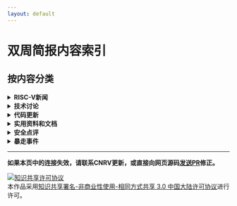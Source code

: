 ```yaml
---
layout: default
---
```


# 双周简报内容索引

## 按内容分类

<details>
  <summary><b>RISC-V新闻</b></summary>
  <ul>
  <li><a href="2017-11-23.html#2017年ee-times-silicon-60-startups-to-watch中包含3家risc-v相关的公司" > 2017年"EE Times Silicon 60: Startups to Watch"中包含3家 RISC-V 相关的公司 </a></li>
  <li><a href="2017-10-26.html#7th-risc-v-workshop议程发布"           > 7th RISC-V workshop 议程发布 </a></li>
  <li><a href="2017-08-17.html#apace-mynewt-for-hifive1"             > Apace Mynewt for Hifive1 </a></li>
  <li><a href="2017-08-03.html#b-小组重启"                            > B 小组重启 </a></li>
  <li><a href="2017-08-17.html#boom发布第2版"                         > BOOM 发布第2版 </a></li>
  <li><a href="2017-08-17.html#bristol-startup-designs-security-chip" > Bristol startup designs security chip </a></li>
  <li><a href="2017-08-17.html#cnrvriscv-fpu"                        > CNRV/RISCV-FPU </a></li>
  <li><a href="2017-08-17.html#coreboot-for-hifive1-hello-risc-v-world" > coreboot for HiFive1 (Hello RISC-V world!) </a></li>
  <li><a href="2017-07-06.html#第七届risc-v研讨会征稿启事"             > 第七届 RISC-V 研讨会征稿启事 </a></li>
  <li><a href="2017-09-14.html#第一届基于risc-v的体系结构研讨会carrv-2017报告安排新鲜出炉"  > 第一届基于 RISC-V 的体系结构研讨会(CARRV 2017)报告安排新鲜出炉 </a></li>
  <li><a href="2017-08-31.html#第29届-hot-chips上的risc-v相关新闻"     > 第29届 Hot Chips 上的 RISC-V 相关新闻 </a></li>
  <li><a href="2017-10-12.html#dover-microsystems发布coreguard"      > Dover microsystems 发布 CoreGuard </a></li>
  <li><a href="2017-08-31.html#draper分离其安全处理器研究组成立dover-microsystems公司" > DRAPER分离其安全处理器研究组成立 Dover Microsystems 公司 </a></li>
  <li><a href="2017-08-03.html#eetime-hot-chips-gets-more-diverse"   > EETime: Hot Chips Gets More Diverse </a></li>
  <li><a href="2017-09-14.html#firesim在amazon-f1上部署rocket-chip仿真"  > FireSim在Amazon F1上部署 Rocket-chip仿真 </a></li>
  <li><a href="2017-08-31.html#freebsd-主线更新至-risc-v-priv-spec-110"> FreeBSD 主线更新至 RISC-V priv. spec 1.10 </a></li>
  <li><a href="2017-08-17.html#gen-z-points-to-new-memories"         > Gen-Z Points to New Memories </a></li>
  <li><a href="2017-08-03.html#hackaday-vexriscv-a-modular-risc-v-implementation-for-fpga"> Hackaday: VexRiscv: A Modular RISC-V Implementation for FPGA </a></li>
  <li><a href="2017-10-26.html#iq-analog的14nm芯片使用了risc-v-cpu"   > IQ-Analog 的14nm芯片使用了 RISC-V CPU </a></li>
  <li><a href="2017-07-06.html#来自bespoke-silicon-group的risc-v文档" > 来自 Bespoke Silicon Group 的 RISC-V 文档 </a></li>
  <li><a href="2017-08-03.html#linux-porting-patch-第七版"            > Linux porting patch 第七版 </a></li>
  <li><a href="2017-10-26.html#microsemi-发布-mi-v-嵌入式整合方案"     > Microsemi 发布 Mi-V 嵌入式整合方案 </a></li>
  <li><a href="2017-07-06.html#microsemi发布windows版本的基于eclipse的开发平台" > MicroSemi 发布 Windows 版本的基于 Eclipse 的开发平台 </a></li>
  <li><a href="2017-08-03.html#newliblibglosslibm-patch"             > newlib/libgloss/libm patch </a></li>
  <li><a href="2017-10-26.html#odst中关於-risc-v-和-coreboot-的演讲"  > OSDT 中关於 RISC-V 和 coreboot 的演讲 </a></li>
  <li><a href="2017-08-17.html#orconf-2017会议日程公布"               > ORConf 2017 会议日程公布 </a></li>
  <li><a href="2017-08-17.html#pulpino添加新成员"                     > PULPino 添加新成员 </a></li>
  <li><a href="2017-08-17.html#riscvemu"                             > RISCVEMU </a></li>
  <li><a href="2017-07-20.html#riscy-business-频道"                   > RISCY BUSINESS 频道 </a></li>
  <li><a href="2017-10-12.html#risc-v--15th-international-soc-conference" > RISC-V @ 15th International SoC conference </a></li>
  <li><a href="2017-08-03.html#risc-v版compiler-explorer"             > RISC-V 版 Compiler Explorer </a></li>
  <li><a href="2017-08-31.html#risc-v并入newlib主线"                  > RISC-V 并入 newlib 主线</a></li>
  <li><a href="2017-09-14.html#risc-v的formal-specification工作组"    > RISC-V 的 Formal Specification 工作组 </a></li>
  <li><a href="2017-07-06.html#risc-v的官方每月新闻"                   > RISC-V 的官方每月新闻 </a></li>
  <li><a href="2017-11-09.html#risc-v基金会的会员过百"                 > RISC-V 基金会的会员过百 </a></li>
  <li><a href="2017-08-03.html#risc-v教育专题邮件列表成立"             > RISC-V 教育专题邮件列表成立 </a></li>
  <li><a href="2017-11-09.html#risc-v-port-进入-linux-next-"          > RISC-V Linux port 进入 linux-next !!! </a></li>
  <li><a href="2017-07-06.html#risc-v-linux第四版"                    > RISC-V Linux port 第四版 </a></li>
  <li><a href="2017-07-20.html#linux內核第六版"                       > RISC-V linux port 第六版 </a></li>
  <li><a href="2017-09-14.html#risc-v-linux-port-第八版"              > RISC-V linux port 第八版 </a></li>
  <li><a href="2017-09-28.html#linux-port-第九版"                     > RISC-V Linux port 第九版 </a></li>
  <li><a href="2017-11-23.html#risc-v正式合并linux主线代码"            > RISC-V Linux 正式合并 Linux 主线 </a></li>
  <li><a href="2017-08-31.html#risc-v-llvm进度更新"                   > RISC-V LLVM 进度更新 </a></li>
  <li><a href="2017-09-14.html#risc-v-llvm-port"                     > RISC-V LLVM port </a></li>
  <li><a href="2017-08-03.html#risc-v中文书"                          > RISC-V 中文书 </a></li>
  <li><a href="2017-08-17.html#rv32e工具链支持"                       > RV32E 工具链支持 </a></li>
  <li><a href="2017-07-20.html#rv8-更新"                              > rv8 更新 </a></li>
  <li><a href="2017-07-06.html#sel4-on-smp"                          > SeL4 on SMP </a></li>
  <li><a href="2017-10-12.html#sifive发布第一款多核支援linux的risc-v-ip" > SiFive 发布第一款多核支援 Linux 的 RISC-V IP </a></li>
  <li><a href="2017-08-31.html#sifive发布tilelink说明文档-v17"        > SiFive 发布 TileLink 说明文档 v1.7 </a></li>
  <li><a href="2017-08-17.html#sifive任命naveed-sherwani新ceo"        > SiFive 任命 Naveed Sherwani 新 CEO </a></li>
  <li><a href="2017-09-28.html#simens包含mentor-graphics-aselsan-ashling-加入基金会" > Simens(包含 Mentor Graphics), Aselsan, Ashling 加入基金会。 </a></li>
  <li><a href="2017-08-17.html#sodor更新至priv-spec-110"              > Sodor更新至Priv spec 1.10 </a></li>
  <li><a href="2017-07-20.html#syntacore的scr1处理器更新至privileged-spec-110和user-spec-22" > Syntacore 的 SCR1 处理器更新至 Privileged Spec 1.10 和 User Spec 2.2 </a></li>
  <li><a href="2017-07-06.html#ultrasoc宣布成为业内首个支持risc-v-trace功能的厂商"> UltraSoC 宣布成为业内首个支持RISC-V Trace功能的厂商 </a></li>
  <li><a href="2017-10-26.html#武汉聚芯和北京九天开源了其蜂鸟e200系列处理器" > 武汉聚芯和北京九天开源了其蜂鸟 E200 系列处理器 </a></li>
  <li><a href="2017-08-17.html#以色列关于risc-v的genpro计划"           > 以色列关于 RISC-V 的 Genpro 计划 </a></li>
  <li><a href="2017-07-06.html#支持risc-v的处理器实现统计"             > 支持 RISC-V 的处理器实现统计 </a></li>
  </ul>

</details>

<details>
  <summary><b>技术讨论</b></summary>

  <ul>
  <li><a href="2017-08-31.html#csr操作和边界barrier"                  > CSR操作和边界(Barrier) </a></li>
  <li><a href="2017-08-31.html#到底riscv-unknown-elf是不是bare-metal的交叉编译器" > 到底riscv**-unknown-elf是不是bare-metal的交叉编译器？ </a></li>
  <li><a href="2017-11-23.html#多核如何启动"                          > 多核如何启动 </a></li>
  <li><a href="2017-08-03.html#多中断时的响应顺序"                     > 多中断时的响应顺序 </a></li>
  <li><a href="2017-09-28.html#ecall和ebreak的返回地址"               > ecall 和 ebreak 的返回地址 </a></li>
  <li><a href="2017-07-20.html#explicit-cache-instruction-重启讨论"   > Explicit Cache instruction 重启讨论 </a></li>
  <li><a href="2017-09-28.html#发生缺页中断时的-stval-值"              > 发生缺页中断时的 stval 值 </a></li>
  <li><a href="2017-08-31.html#关于多核缓存一致性具体实现的讨论"        > 关于多核缓存一致性具体实现的讨论 </a></li>
  <li><a href="2017-07-06.html#合并auipc和jalr来实现长跳转"            > 合并 AUIPC 和 JALR 来实现长跳转 </a></li>
  <li><a href="2017-08-17.html#基于gp寄存器的链接时优化机制"            > 基于gp寄存器的链接时优化机制 </a></li>
  <li><a href="2017-11-23.html#控制rocket处理器中定点除法器的延时"      > 控制 Rocket 处理器中定点除法器的延时 </a></li>
  <li><a href="2017-11-09.html#利用fpga加速cycle-accurate-rtl级硬件仿真" > 利用 FPGA 加速 cycle-accurate RTL 级硬件仿真 </a></li>
  <li><a href="2017-11-09.html#mcycle-minsret-和-mtime-三个跟效能和时间有关的csr" > mcycle, minsret 和 mtime （三个跟效能和时间有关的CSR） </a></li>
  <li><a href="2017-09-28.html#mtval-控制寄存器的取值和意图"           > mtval 控制寄存器的取值和意图 </a></li>
  <li><a href="2017-10-26.html#破坏执行中函数调用和函数返回严格配对的主要原因" > 破坏执行中函数调用和函数返回严格配对的主要原因 </a></li>
  <li><a href="2017-11-23.html#rv32e的编译器参数"                     > RV32E 的编译器参数 </a></li>
  <li><a href="2017-10-26.html#使用编译参数在汇编代码中选择性地使用rvc压缩指令" > 使用编译参数在汇编代码中选择性地使用 RVC 压缩指令 </a></li>
  <li><a href="2017-10-12.html#sifive召集工具链的版本测试贡献者"       > SiFive 召集工具链的版本测试贡献者 </a></li>
  <li><a href="2017-07-20.html#提议向risc-v-b扩展指令集bit操作扩展添加选择mux指令" > 提议向 RISC-V B 扩展指令集（bit操作扩展）添加选择（MUX）指令 </a></li>
  <li><a href="2017-09-28.html#突破-vipt-缓存的容量限制"               > 突破 VIPT 缓存的容量限制 </a></li>
  <li><a href="2017-07-20.html#为什么要定义x5为可选链接寄存器alternative-link-register" > 为什么要定义x5为可选链接寄存器(alternative link register) </a></li>
  <li><a href="2017-09-14.html#现有gcc编译器支持的编译目标类型"         > 现有 GCC 编译器支持的编译目标类型 </a></li>
  <li><a href="2017-08-03.html#原子操作atomic-operation与临界区critical-section" > 原子操作(atomic operation)与临界区(critical section) </a></li>
  <li><a href="2017-10-26.html#在反汇编中使用原始机器指令和机器寄存器"   > 在反汇编中使用原始机器指令和机器寄存器 </a></li>
  <li><a href="2017-10-12.html#在lrsc之间应禁止所有中断"               > 在 LR/SC 之间应禁止所有中断 </a></li>
  <li><a href="2017-09-28.html#在rv32系统中如何设定64位的时间比较寄存器timecmp" > 在 RV32 系统中，如何设定64位的时间比较寄存器 timecmp </a></li>
  <li><a href="2017-08-03.html#直接缓存操作explicit-cache-control指令提案第3版-第4版" > 直接缓存操作(explicit cache control)指令提案(第3版, 第4版) </a></li>
  </ul>

</details>

<details>
  <summary><b>代码更新</b></summary>

  <ul>
  <li><a href="2017-10-26.html#boom-支援了更好的-wfi实现"             > BOOM 支援了更好的 WFI实现 </a></li>
  <li><a href="2017-08-31.html#chiselfirrtl-即将支持完整的无连接端口清理和跨边界常数优化" > Chisel/FIRRTL 即将支持完整的无连接端口清理和跨边界常数优化 </a></li>
  <li><a href="2017-10-12.html#告别chisel-clonetype-重载"           > 告别 Chisel cloneType 重载 </a></li>
  <li><a href="2017-09-14.html#gcc规定函数栈默认对齐16字节"           > GCC 规定函数栈默认对齐16字节 </a></li>
  <li><a href="2017-09-14.html#gcc将主动忽略所有非标准的扩展指令"      > GCC 将主动忽略所有非标准的扩展指令 </a></li>
  <li><a href="2017-11-23.html#gnu-mcu-eclipse-版本更新"             > GNU MCU Eclipse 版本更新 </a></li>
  <li><a href="2017-10-12.html#llvm-进度更新"                       > LLVM 进度更新 </a></li>
  <li><a href="2017-08-17.html#lowrisc修复tag缓存并行错误"           > lowRISC 修复 Tag 缓存并行错误 </a></li>
  <li><a href="2017-09-28.html#musl的动态链接库后缀定义"             > MUSL 的动态链接库后缀定义 </a></li>
  <li><a href="2017-08-17.html#release完成之前禁止acquire"           > Release 完成之前禁止 Acquire </a></li>
  <li><a href="2017-08-17.html#rocket流水线识别rvc指令"              > Rocket 流水线识别 RVC 指令 </a></li>
  <li><a href="2017-10-26.html#rocket-chip-初步支持覆盖"             > Rocket-Chip 初步支持覆盖 </a></li>
  <li><a href="2017-07-20.html#rocket-chip代码结构调整"              > Rocket-Chip 代码结构调整 </a></li>
  <li><a href="2017-09-28.html#rocket-chip-的-diplomacy-调整"       > Rocket-Chip 的 Diplomacy 调整 </a></li>
  <li><a href="2017-07-20.html#rocket-chip的二级缓存缺失"            > Rocket-chip 的二级缓存缺失 </a></li>
  <li><a href="2017-08-03.html#rocket-chip代码结构调整"              > Rocket-chip 代码结构调整 </a></li>
  <li><a href="2017-10-12.html#rocket-chip-分离通用处理器相关配置和rocket专有配置" > Rocket-Chip 分离通用处理器相关配置和 Rocket 专有配置 </a></li>
  <li><a href="2017-11-23.html#rocket-chip-实现了独立的axi-crossbar" > Rocket-Chip 实现了独立的 AXI Crossbar </a></li>
  <li><a href="2017-09-28.html#rocket-chip-原有的-l2-真的有死锁问题"  > Rocket-Chip 原有的 L2 真的有死锁问题 </a></li>
  <li><a href="2017-08-03.html#rocket-chip阅读笔记"                  > Rocket-Chip 阅读笔记 </a></li>
  <li><a href="2017-08-17.html#rocket-chip-支持对rom使用readmem"     > Rocket-Chip 支持对 ROM 使用$readmem() </a></li>
  <li><a href="2017-10-12.html#rocket-chip支持使用donttouch属性保留端口" > Rocket-Chip 支持使用dontTouch属性保留端口 </a></li>
  <li><a href="2017-10-12.html#rocket-处理器的一级数据缓存发现疑似数据丢失错误" > Rocket 处理器的一级数据缓存发现疑似数据丢失错误 </a></li>
  <li><a href="2017-11-23.html#设备描述dts从处理器组挪到soc级"        > 设备描述(DTS)从处理器组挪到 SoC 级 </a></li>
  <li><a href="2017-10-12.html#手动重定时retiming为rocket处理器的fpu提速" > 手动重定时(retiming)为 Rocket 处理器的 FPU 提速 </a></li>
  <li><a href="2017-08-31.html#sifive-freedom平台最近被更新到主线"    > SiFive Freedom 平台最近被更新到主线 </a></li>
  <li><a href="2017-11-09.html#spike-反汇编识别q扩展指令"             > Spike 反汇编识别Q扩展指令 </a></li>
  <li><a href="2017-11-23.html#spike-riscv-isa-sim-支持非连续的hartid" > Spike 支持非连续的 hartid </a></li>
  <li><a href="2017-11-23.html#spike支持中断源优先级"                 > Spike 支持中断源优先级 </a></li>
  <li><a href="2017-10-12.html#tilelink拆分acquire报文类型为acquireblock和acquireperm" > TileLink 拆分 Acquire 报文类型为 AcquireBlock 和 AcquirePerm </a></li>
  <li><a href="2017-08-17.html#修正rocket流水线的优先转置错误"        > 修正 Rocket 流水线的优先转置错误 </a></li>
  <li><a href="2017-07-20.html#修正一级缓存一致性错误"                > 修正一级缓存一致性错误 </a></li>
  </ul>

</details>

<details>
  <summary><b>实用资料和文档</b></summary>

  <ul>
  <li><a href="2017-10-12.html#boom-v2-的技术文档-from-berkeley"    > BOOM v2 的技术文档 (from Berkeley) </a></li>
  <li><a href="2017-10-26.html#carrv论文发布"                       > CARRV 论文发布 </a></li>
  <li><a href="2017-10-26.html#chisel-的学习资料chisel-learning-journey" > Chisel 的学习资料：Chisel Learning Journey </a></li>
  <li><a href="2017-08-17.html#palmer的all-aboard系列"                                          > Palmer 的 All Aboard blog </a></li>
  <li><a href="2017-09-28.html#all-aboard-blog-part1-整理"                                      > Palmer 的 All aboard part 1 </a></li>
  <li><a href="2017-10-12.html#risc-v-gcc的重定位支持-palmer的-all-aboard-part2"                 > Palmer 的 All aboard part 2: RISC-V GCC 的重定位支持 </a></li>
  <li><a href="2017-10-26.html#risc-v-toolchain中的linker-relaxationpalmer的-all-aboard-part3"  > Palmer 的 All aboard part 3: RISC-V toolchain中的Linker Relaxation </a></li>
  <li><a href="2017-11-09.html#risc-v-的-code-model-整理-palmer-的-all-aboard-blog-part-4"      > Palmer 的 All aboard part 4: RISC-V 的 code model </a></li>
  <li><a href="2017-11-09.html#risc-v-gcc的-multi-lib-support-palmer-的-all-aboard-blog-part-5" > Palmer 的 All aboard part 5: RISC-V GCC 的 multi-lib support </a></li>
  <li><a href="2017-11-23.html#booting-risc-v-linux-kernel-的过程-palmer-all-aboard-part6的整理" > Palmer 的 All aboard part 6: Booting RISC-V Linux Kernel 的过程 </a></li>
  <li><a href="2017-09-14.html#risc-v-101-webinar"                 > RISC-V 101 webinar </a></li>
  <li><a href="2017-10-26.html#risc-v-工具链资料搜集"               > RISC-V 工具链资料搜集 </a></li>
  <li><a href="2017-10-12.html#risc-v-资源整理页面--cnrv"           > RISC-V 资源整理页面 @ CNRV </a></li>
  <li><a href="2017-11-09.html#risc-v-相关文献搜集页面"             > RISC-V 相关文献搜集页面 </a></li>
  <li><a href="2017-10-26.html#spike-internal-文档"                > Spike Internal 文档 </a></li>
  <li><a href="2017-10-26.html#tilelink相关的paper"                > TileLink 相关的文章 </a></li>
  </ul>

</details>


<details>
  <summary><b>安全点评</b></summary>

  <ul>
  <li><a href="2017-07-20.html#安全点评"                            > RISC-V是有机会借鉴x86和armv7/arm64的一些经验 </a></li>
  </ul>

</details>

<details>
  <summary><b>暴走事件</b></summary>

  <ul>
  <li>2017-08: <a href="https://www.hotchips.org/"                    > RISC-V at HotChips </a></li>
  <li>2017-09: <a href="https://orconf.org/"                          > ORConf 2017会议9月8-10日于英国Hebden Bridge举行 </a></li>
  <li>2017-09: <a href="https://www.softconf.com/h/riscv7thwkshp/"    > The 7th RISC-V workshop投稿截止日期：2017年9月17日 </a></li>
  <li>2017-10: <a href="http://www.hellogcc.org/?p=34315"             > OSDT开源开发工具大会2017 </a></li>
  <li>2017-10: <a href="http://www.linleygroup.com/events/event.php?num=43" > RISC-V at the Linley Processor Conference </a></li>
  <li>2017-10: <a href="https://carrv.github.io/#first-workshop-on-computer-architecture-research-with-risc-v-carrv-2017" > First Workshop on Computer Architecture Research with RISC-V (CARRV 2017) </a></li>
  <li>2017-10: <a href="https://llvm.org/devmtg/2017-10/#bof4"        > LLVM US dev meeting: Co-ordinating RISC-V development in LLVM (Alex Bradbury) </a></li>
  <li>2017-10: <a href="http://www.socconference.com/agenda.htm"      > 15th International SoC Conference在十月18-19日于加州 Irvine 举行。其中有六场跟risc-v有关的演讲 </a></li>
  <li>2017-11: <a href="http://www.fpga-kongress.de/de/programm-2017" > FPGA Kongress </a></li>
  <li>2017-11: <a href="https://www.softconf.com/h/riscv7thwkshp/"    > The 7th RISC-V workshop 2017年11月28-30日，第7届RISC-V研讨在美国加州Milpitas由西部数据承办 </a></li>
  <li>2017-11: <a href="https://bsdtw.org/"                           > BSDTW17 2017年11月11-12日，BSDTW17有两场关于RISC-V的演讲 </a></li>
  <li>2017-12: <a href="https://riscv.tokyo/2017/10/07/%E6%9C%80%E5%88%9D%E3%81%AE%E3%83%96%E3%83%AD%E3%82%B0%E6%8A%95%E7%A8%BF/" > RISC-V Day 2017 Tokyo </a></li>
  <li>2018-02: <a href="https://fosdem.org/2018/"                     > FOSDEM (Free and Open Source Developers’ European Meeting) 2018, 比利时 </a></li>
  </ul>

</details>


------------------------

**如果本页中的连接失效，请联系CNRV更新，或直接向网页源码[发送PR](https://github.com/cnrv/home/pulls)修正。**

<a rel="license" href="http://creativecommons.org/licenses/by-nc-sa/3.0/cn/"><img alt="知识共享许可协议" style="border-width:0" src="https://i.creativecommons.org/l/by-nc-sa/3.0/cn/80x15.png" /></a><br />本作品采用<a rel="license" href="http://creativecommons.org/licenses/by-nc-sa/3.0/cn/">知识共享署名-非商业性使用-相同方式共享 3.0 中国大陆许可协议</a>进行许可。
